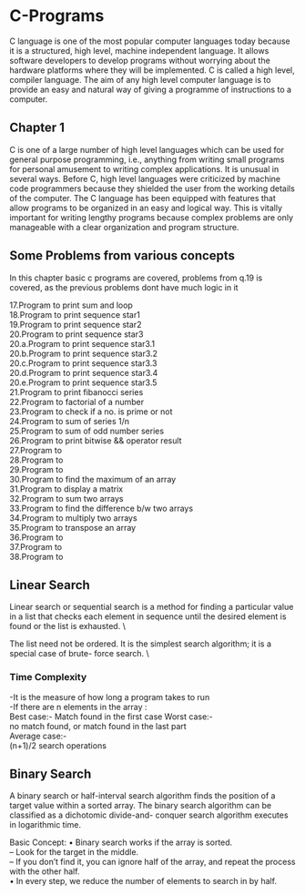 # C-Programs
C language is one of the most popular computer languages today because it is a structured, high level, machine independent language. It allows software developers to develop programs without worrying about the hardware platforms where they will be implemented. C is called a high level, compiler language. The aim of any high level computer language is to provide an easy and natural way of giving a programme of instructions to a computer.

## Chapter 1

C is one of a large number of high level languages which can be used for general purpose
programming, i.e., anything from writing small programs for personal amusement to writing complex
applications. It is unusual in several ways. Before C, high level languages were criticized by machine
code programmers because they shielded the user from the working details of the computer. The C
language has been equipped with features that allow programs to be organized in an easy and
logical way. This is vitally important for writing lengthy programs because complex problems are
only manageable with a clear organization and program structure.


## Some Problems from various concepts

In this chapter basic c programs are covered, problems from q.19 is covered, as the previous problems dont have much logic in it

17.Program to print sum and loop \
18.Program to print sequence star1 \
19.Program to print sequence star2 \
20.Program to print sequence star3 \
20.a.Program to print sequence star3.1 \
20.b.Program to print sequence star3.2 \
20.c.Program to print sequence star3.3 \
20.d.Program to print sequence star3.4 \
20.e.Program to print sequence star3.5 \
21.Program to print fibanocci series \
22.Program to factorial of a number \
23.Program to check if a no. is prime or not \
24.Program to sum of series 1/n \
25.Program to sum of odd number series \
26.Program to print bitwise && operator result \
27.Program to  \
28.Program to  \
29.Program to  \
30.Program to find the maximum of an array \
31.Program to display a matrix \
32.Program to sum two arrays \
33.Program to find the difference b/w two arrays \
34.Program to multiply two arrays \
35.Program to transpose an array \
36.Program to  \
37.Program to  \
38.Program to  

## Linear Search

Linear search or sequential search is a method for finding a particular value in a list that
checks each element in sequence until the desired element is found or the list is exhausted. \


The list need not be ordered. It is the simplest search algorithm; it is a special case of brute-
force search. \

### Time Complexity

-It is the measure of how long a program takes to run \
-If there are n elements in the array : \
Best case:-
Match found in the first case
Worst case:- \
no match found, or match found in the last part \
Average case:- \
(n+1)/2 search operations 

## Binary Search 

A binary search or half-interval search algorithm finds the position of a target value within a sorted array. The binary search algorithm can be classified as a dichotomic divide-and-
conquer search algorithm executes in logarithmic time.

Basic Concept: 
• Binary search works if the array is sorted.\
– Look for the target in the middle. \
– If you don’t find it, you can ignore half of the array, and repeat the process with the other half. \
• In every step, we reduce the number of elements to search in by half.
